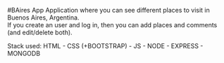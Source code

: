 #BAires App
Application where you can see different places to visit in Buenos Aires, Argentina.  
If you create an user and log in, then you can add places and comments (and edit/delete both).

Stack used: 
HTML - CSS (+BOOTSTRAP) - JS - NODE - EXPRESS - MONGODB
